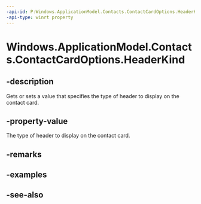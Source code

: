 ```yaml
---
-api-id: P:Windows.ApplicationModel.Contacts.ContactCardOptions.HeaderKind
-api-type: winrt property
---
```


<!-- Property syntax
public Windows.ApplicationModel.Contacts.ContactCardHeaderKind HeaderKind { get;  set; }
-->

# Windows.ApplicationModel.Contacts.ContactCardOptions.HeaderKind

## -description
Gets or sets a value that specifies the type of header to display on the contact card.

## -property-value
The type of header to display on the contact card.

## -remarks

## -examples

## -see-also
